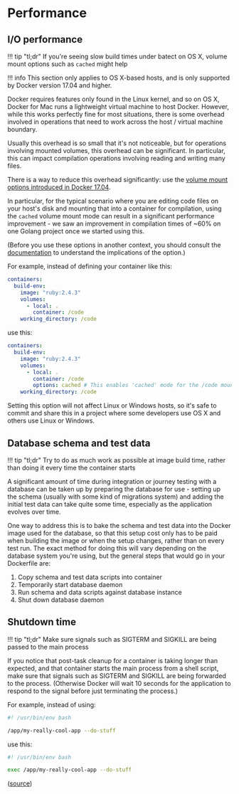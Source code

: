 # Performance

## I/O performance

!!! tip "tl;dr"
    If you're seeing slow build times under batect on OS X, volume mount options such as `cached` might help

!!! info
    This section only applies to OS X-based hosts, and is only supported by Docker version 17.04 and higher.

Docker requires features only found in the Linux kernel, and so on OS X, Docker for Mac runs a lightweight virtual machine
to host Docker. However, while this works perfectly fine for most situations, there is some overhead involved in operations
that need to work across the host / virtual machine boundary.

Usually this overhead is so small that it's not noticeable, but for operations involving mounted volumes, this overhead can
be significant. In particular, this can impact compilation operations involving reading and writing many files.

There is a way to reduce this overhead significantly: use the
[volume mount options introduced in Docker 17.04](https://docs.docker.com/docker-for-mac/osxfs-caching/).

In particular, for the typical scenario where you are editing code files on your host's disk and mounting that into a container
for compilation, using the `cached` volume mount mode can result in a significant performance improvement - we saw an improvement
in compilation times of ~60% on one Golang project once we started using this.

(Before you use these options in another context, you should consult the
[documentation](https://docs.docker.com/docker-for-mac/osxfs-caching/) to understand the implications of the option.)

For example, instead of defining your container like this:

```yaml
containers:
  build-env:
    image: "ruby:2.4.3"
    volumes:
      - local: .
        container: /code
    working_directory: /code
```

use this:

```yaml
containers:
  build-env:
    image: "ruby:2.4.3"
    volumes:
      - local: .
        container: /code
        options: cached # This enables 'cached' mode for the /code mount
    working_directory: /code
```

Setting this option will not affect Linux or Windows hosts, so it's safe to commit and share this in a project where some developers use
OS X and others use Linux or Windows.

## Database schema and test data

!!! tip "tl;dr"
    Try to do as much work as possible at image build time, rather than doing it every time the container starts

A significant amount of time during integration or journey testing with a database can be taken up by preparing the database for
use - setting up the schema (usually with some kind of migrations system) and adding the initial test data can take quite some time,
especially as the application evolves over time.

One way to address this is to bake the schema and test data into the Docker image used for the database, so that this setup cost only
has to be paid when building the image or when the setup changes, rather than on every test run. The exact method for doing this will
vary depending on the database system you're using, but the general steps that would go in your Dockerfile are:

1. Copy schema and test data scripts into container
2. Temporarily start database daemon
3. Run schema and data scripts against database instance
4. Shut down database daemon

## Shutdown time

!!! tip "tl;dr"
    Make sure signals such as SIGTERM and SIGKILL are being passed to the main process

If you notice that post-task cleanup for a container is taking longer than expected, and that container starts the main process from a
shell script, make sure that signals such as SIGTERM and SIGKILL are being forwarded to the process. (Otherwise Docker will wait 10
seconds for the application to respond to the signal before just terminating the process.)

For example, instead of using:

```bash
#! /usr/bin/env bash

/app/my-really-cool-app --do-stuff
```

use this:

```bash
#! /usr/bin/env bash

exec /app/my-really-cool-app --do-stuff
```

([source](https://unix.stackexchange.com/a/196053/258093))
